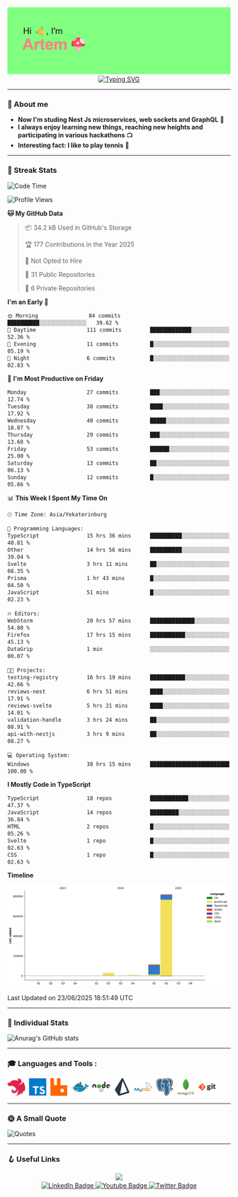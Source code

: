 <div id="header" align="center">
  <img src="https://github.com/CurlyBattery/CurlyBattery/blob/master/header.png?raw=true" alt="альтернативный текст">
  <a href="https://git.io/typing-svg"><img src="https://readme-typing-svg.demolab.com?font=Fira+Code&pause=1000&color=2BF777&width=435&lines=I've+been+doing+backend+programming+;on+Nest+JS+for+13+months+now" alt="Typing SVG" /></a>
</div>

---

### :otter: About me 
- __Now I'm studing Nest Js microservices, web sockets and GraphQL__ 🧩
- __I always enjoy learning new things, reaching new heights and participating in various hackathons__ 📺
- __Interesting fact: I like to play tennis__ 🏓

---

### :monorail: Streak Stats 

<!--START_SECTION:waka-->
![Code Time](http://img.shields.io/badge/Code%20Time-949%20hrs%2031%20mins-blue)

![Profile Views](http://img.shields.io/badge/Profile%20Views-0-blue)

**🐱 My GitHub Data** 

> 📦 34.2 kB Used in GitHub's Storage 
 > 
> 🏆 177 Contributions in the Year 2025
 > 
> 🚫 Not Opted to Hire
 > 
> 📜 31 Public Repositories 
 > 
> 🔑 6 Private Repositories 
 > 
**I'm an Early 🐤** 

```text
🌞 Morning                84 commits          ██████████░░░░░░░░░░░░░░░   39.62 % 
🌆 Daytime                111 commits         █████████████░░░░░░░░░░░░   52.36 % 
🌃 Evening                11 commits          █░░░░░░░░░░░░░░░░░░░░░░░░   05.19 % 
🌙 Night                  6 commits           █░░░░░░░░░░░░░░░░░░░░░░░░   02.83 % 
```
📅 **I'm Most Productive on Friday** 

```text
Monday                   27 commits          ███░░░░░░░░░░░░░░░░░░░░░░   12.74 % 
Tuesday                  38 commits          ████░░░░░░░░░░░░░░░░░░░░░   17.92 % 
Wednesday                40 commits          █████░░░░░░░░░░░░░░░░░░░░   18.87 % 
Thursday                 29 commits          ███░░░░░░░░░░░░░░░░░░░░░░   13.68 % 
Friday                   53 commits          ██████░░░░░░░░░░░░░░░░░░░   25.00 % 
Saturday                 13 commits          ██░░░░░░░░░░░░░░░░░░░░░░░   06.13 % 
Sunday                   12 commits          █░░░░░░░░░░░░░░░░░░░░░░░░   05.66 % 
```


📊 **This Week I Spent My Time On** 

```text
🕑︎ Time Zone: Asia/Yekaterinburg

💬 Programming Languages: 
TypeScript               15 hrs 36 mins      ██████████░░░░░░░░░░░░░░░   40.81 % 
Other                    14 hrs 56 mins      ██████████░░░░░░░░░░░░░░░   39.04 % 
Svelte                   3 hrs 11 mins       ██░░░░░░░░░░░░░░░░░░░░░░░   08.35 % 
Prisma                   1 hr 43 mins        █░░░░░░░░░░░░░░░░░░░░░░░░   04.50 % 
JavaScript               51 mins             █░░░░░░░░░░░░░░░░░░░░░░░░   02.23 % 

🔥 Editors: 
WebStorm                 20 hrs 57 mins      ██████████████░░░░░░░░░░░   54.80 % 
Firefox                  17 hrs 15 mins      ███████████░░░░░░░░░░░░░░   45.13 % 
DataGrip                 1 min               ░░░░░░░░░░░░░░░░░░░░░░░░░   00.07 % 

🐱‍💻 Projects: 
testing-registry         16 hrs 19 mins      ███████████░░░░░░░░░░░░░░   42.66 % 
reviews-nest             6 hrs 51 mins       ████░░░░░░░░░░░░░░░░░░░░░   17.91 % 
reviews-svelte           5 hrs 21 mins       ████░░░░░░░░░░░░░░░░░░░░░   14.01 % 
validation-handle        3 hrs 24 mins       ██░░░░░░░░░░░░░░░░░░░░░░░   08.91 % 
api-with-nestjs          3 hrs 9 mins        ██░░░░░░░░░░░░░░░░░░░░░░░   08.27 % 

💻 Operating System: 
Windows                  38 hrs 15 mins      █████████████████████████   100.00 % 
```

**I Mostly Code in TypeScript** 

```text
TypeScript               18 repos            ████████████░░░░░░░░░░░░░   47.37 % 
JavaScript               14 repos            █████████░░░░░░░░░░░░░░░░   36.84 % 
HTML                     2 repos             █░░░░░░░░░░░░░░░░░░░░░░░░   05.26 % 
Svelte                   1 repo              █░░░░░░░░░░░░░░░░░░░░░░░░   02.63 % 
CSS                      1 repo              █░░░░░░░░░░░░░░░░░░░░░░░░   02.63 % 
```



**Timeline**

![Lines of Code chart](https://raw.githubusercontent.com/CurlyBattery/CurlyBattery/master/assets/bar_graph.png)


 Last Updated on 23/06/2025 18:51:49 UTC
<!--END_SECTION:waka-->

---

### :slot_machine: Individual Stats 
![Anurag's GitHub stats](https://github-readme-stats.vercel.app/api?username=CurlyBattery&hide=contribs,prs&theme=dracula)

---

### :mortar_board: Languages and Tools :
<div>
  <img src="https://github.com/devicons/devicon/blob/master/icons/nestjs/nestjs-original.svg" title="Nest" alt="Nest" width="40" height="40"/>&nbsp;
  <img src="https://github.com/devicons/devicon/blob/master/icons/typescript/typescript-plain.svg" title="TypeScript" alt="TypeScript" width="40" height="40"/>&nbsp;
  <img src="https://github.com/devicons/devicon/blob/master/icons/rabbitmq/rabbitmq-original.svg" title="Rabbit" alt="RabbitMQ" width="40" height="40"/>&nbsp;
  <img src="https://github.com/devicons/devicon/blob/master/icons/docker/docker-original.svg" title="Docker" alt="Docker" width="40" height="40"/>&nbsp;
  <img src="https://github.com/devicons/devicon/blob/master/icons/nodejs/nodejs-original-wordmark.svg" title="NodeJS" alt="NodeJS" width="40" height="40"/>&nbsp;
  <img src="https://github.com/devicons/devicon/blob/master/icons/prisma/prisma-original.svg" title="Prisma"  alt="Prisma" width="40" height="40"/>&nbsp;
  <img src="https://github.com/devicons/devicon/blob/master/icons/mysql/mysql-original-wordmark.svg" title="MySQL"  alt="MySQL" width="40" height="40"/>&nbsp;
  <img src="https://github.com/devicons/devicon/blob/master/icons/postgresql/postgresql-original.svg" title="PostgreSQL"  alt="PostgreSQL" width="40" height="40"/>&nbsp;
  <img src="https://github.com/devicons/devicon/blob/master/icons/mongodb/mongodb-original-wordmark.svg" title="MongoDB" alt="MongoDB" width="40" height="40"/>&nbsp;
  <img src="https://github.com/devicons/devicon/blob/master/icons/git/git-original-wordmark.svg" title="Git" **alt="Git" width="40" height="40"/>
</div>

---

### :sun_with_face: A Small Quote
![Quotes](https://quotes-github-readme.vercel.app/api?type=horizontal&theme=dark)

---

### :hook: Useful Links 
<div align="center">
  <img src="https://media2.giphy.com/media/v1.Y2lkPTc5MGI3NjExdG1qb3M0MHpyZmczeDJoZzR4Z2lvcXBydDhpejNpb3Zoc2NoM2lnaCZlcD12MV9pbnRlcm5hbF9naWZfYnlfaWQmY3Q9Zw/FXynzLoP14IHsnfGmO/giphy.gif" height="300">
  
  <div id="badges">
  <a href="your-linkedin-URL">
    <img src="https://img.shields.io/badge/LinkedIn-blue?style=for-the-badge&logo=linkedin&logoColor=white" alt="LinkedIn Badge"/>
  </a>
  <a href="your-youtube-URL">
    <img src="https://img.shields.io/badge/YouTube-red?style=for-the-badge&logo=youtube&logoColor=white" alt="Youtube Badge"/>
  </a>
  <a href="your-twitter-URL">
    <img src="https://img.shields.io/badge/Twitter-blue?style=for-the-badge&logo=twitter&logoColor=white" alt="Twitter Badge"/>
  </a>
